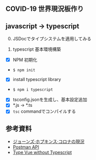 ## COVID-19 世界現況板作り


## javascript -> typescript

0. JSDocでタイプシステムを適用してみる

1. typescript 基本環境構築

- [X] NPM 初期化
-    ```$ npm init ```
- [X] install typescript library
-    ```$ npm i typescript ```
- [X] tsconfig.jsonを生成し、基本設定追加
- [X] *.js -> *.ts 
- [X] `tsc` commandでコンパイルする

## 参考資料

- [ジョーンズ·ホプキンス·コロナの現況](https://www.arcgis.com/apps/opsdashboard/index.html#/bda7594740fd40299423467b48e9ecf6)
- [Postman API](https://documenter.getpostman.com/view/10808728/SzS8rjbc?version=latest#27454960-ea1c-4b91-a0b6-0468bb4e6712)
- [Type Vue without Typescript](https://blog.usejournal.com/type-vue-without-typescript-b2b49210f0b)
